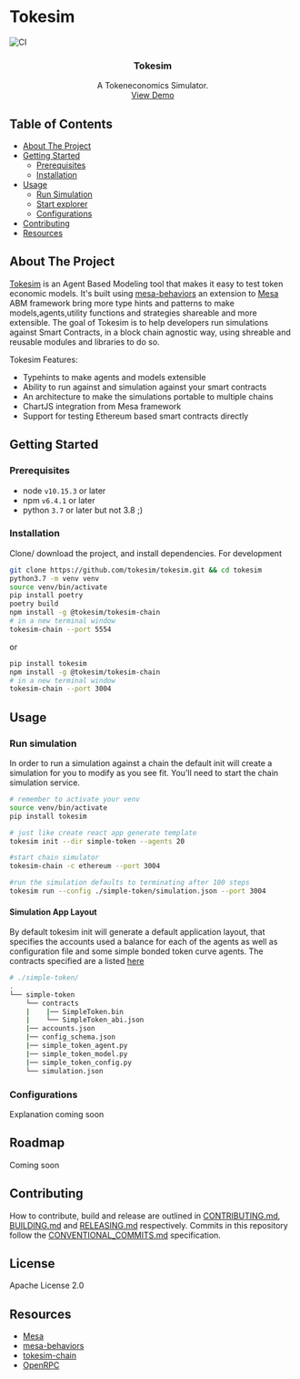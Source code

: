 # Tokesim 
![CI](https://github.com/tokesim/tokesim/workflows/CI/badge.svg)
<center>
  <h3 align="center">Tokesim</h3>

  <p align="center">
    A Tokeneconomics Simulator.
    <br />
    <a href="https://youtu.be/C8aTCxe9g2U">View Demo</a>
  </p>
</center>

<!-- table of contents -->
## Table of Contents
  - [About The Project](#about-the-project)
  - [Getting Started](#getting-started)
      - [Prerequisites](#prerequisites)
      - [Installation](#installation)
- [Usage](#usage)
  - [Run Simulation](#run-simulation)
  - [Start explorer](#start-the-explorer)
  - [Configurations](#configurations)
- [Contributing](#contributing)
- [Resources](#resources)

<!-- about the project -->
## About The Project

[Tokesim](https://tokesim.org) is an Agent Based Modeling tool that makes it easy to test token economic models. It's built using [mesa-behaviors](https://github.com/mesa_behaviors) an extension to [Mesa](https://github.com/mesaproject/mesa) ABM framework bring more type hints and patterns to make models,agents,utility functions and strategies shareable and more extensible.  The goal of Tokesim is to help developers run simulations against Smart Contracts, in a block chain agnostic way, using shreable and reusable modules and libraries to do so. 

Tokesim Features:
- Typehints to make agents and models extensible 
- Ability to run against and simulation against your smart contracts
- An architecture to make the simulations portable to multiple chains
- ChartJS integration from Mesa framework
- Support for testing Ethereum based smart contracts directly


<!-- getting started with the project -->
## Getting Started
### Prerequisites
- node `v10.15.3` or later
- npm `v6.4.1` or later
- python `3.7` or later but not 3.8 ;) 

### Installation
Clone/ download the project, and install dependencies. For development
```bash
git clone https://github.com/tokesim/tokesim.git && cd tokesim 
python3.7 -m venv venv
source venv/bin/activate
pip install poetry
poetry build
npm install -g @tokesim/tokesim-chain
# in a new terminal window
tokesim-chain --port 5554
```
or 
```bash
pip install tokesim
npm install -g @tokesim/tokesim-chain
# in a new terminal window
tokesim-chain --port 3004
```


<!-- example usage, screen shots, demos -->
## Usage
### Run simulation 
In order to run a simulation against a chain the default init will create a simulation for you to modify as you see fit. You'll need to start the chain simulation service.
```bash
# remember to activate your venv
source venv/bin/activate
pip install tokesim

# just like create react app generate template
tokesim init --dir simple-token --agents 20

#start chain simulator
tokesim-chain -c ethereum --port 3004

#run the simulation defaults to terminating after 100 steps
tokesim run --config ./simple-token/simulation.json --port 3004
```

#### Simulation App Layout 

By default tokesim init will generate a default application layout, that specifies the accounts used a balance for each of the agents as well as configuration file and some simple bonded token curve agents. The contracts specified are a listed [here](https://github.com/tokesim/example-smart-contracts)

```bash
# ./simple-token/
.
└── simple-token    
    └── contracts 
    |    |── SimpleToken.bin
    |    └── SimpleToken_abi.json
    |── accounts.json    
    |── config_schema.json       
    |── simple_token_agent.py
    |── simple_token_model.py
    |── simple_token_config.py
    └── simulation.json
```

### Configurations
Explanation coming soon
<!-- template just leave alone  -->
## Roadmap
Coming soon

<!-- template just leave alone  -->
## Contributing
How to contribute, build and release are outlined in [CONTRIBUTING.md](CONTRIBUTING.md), [BUILDING.md](BUILDING.md) and [RELEASING.md](RELEASING.md) respectively. Commits in this repository follow the [CONVENTIONAL_COMMITS.md](CONVENTIONAL_COMMITS.md) specification.

## License
Apache License 2.0

<!-- references and additional resources  -->
## Resources
- [Mesa](https://github.com/mesaproject/mesa)
- [mesa-behaviors](https://github.com/tokesim/mesa_behaviors)
- [tokesim-chain](https://github.com/tokesim/tokesim-chain)
- [OpenRPC](https://open-rpc.org)
